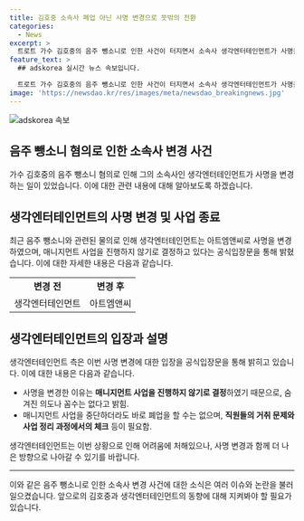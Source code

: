 ```yaml
---
title: 김호중 소속사 폐업 아닌 사명 변경으로 뜻밖의 전환
categories:
  - News
excerpt: >
  트로트 가수 김호중의 음주 뺑소니로 인한 사건이 터지면서 소속사 생각엔터테인먼트가 사명을 아트엠앤씨로 변경하고 매니지먼트 사업을 중단했다. 소속 아티스트와의 전속 계약을 종료하며 폐업 수순에 들어간 것으로 전해졌다. 생각엔터테인먼트는 "사회적 물의를 일으키면서 매니지먼트 사업을 지속하지 않기로 결정했다"고 밝혀 사명을 변경했다. 에이전트는 "중단과 동시에 폐업으로 넘어가지는 않는다"며 "직원들의 문제와 사업 정리 과정이 남아있어 이름을 바꾼 것"이라고 설명했다.
feature_text: >
  ## adskorea 실시간 뉴스 속보입니다.

  트로트 가수 김호중의 음주 뺑소니로 인한 사건이 터지면서 소속사 생각엔터테인먼트가 사명을 아트엠앤씨로 변경하고 매니지먼트 사업을 중단했다. 소속 아티스트와의 전속 계약을 종료하며 폐업 수순에 들어간 것으로 전해졌다. 생각엔터테인먼트는 "사회적 물의를 일으키면서 매니지먼트 사업을 지속하지 않기로 결정했다"고 밝혀 사명을 변경했다. 에이전트는 "중단과 동시에 폐업으로 넘어가지는 않는다"며 "직원들의 문제와 사업 정리 과정이 남아있어 이름을 바꾼 것"이라고 설명했다.
image: 'https://newsdao.kr/res/images/meta/newsdao_breakingnews.jpg'
---
```


<p><img src="https://newsdao.kr/res/images/meta/newsdao_breakingnews.jpg" alt="adskorea 속보" /></p>

<h2 data-ke-size="size26">음주 뺑소니 혐의로 인한 소속사 변경 사건</h2>

<p data-ke-size="size16">가수 김호중의 음주 뺑소니 혐의로 인해 그의 소속사인 생각엔터테인먼트가 사명을 변경하는 일이 있었습니다. 이에 대한 관련 내용에 대해 알아보도록 하겠습니다.</p>

<h2 data-ke-size="size24">생각엔터테인먼트의 사명 변경 및 사업 종료</h2>

<p data-ke-size="size16">최근 음주 뺑소니와 관련된 물의로 인해 생각엔터테인먼트는 아트엠앤씨로 사명을 변경하였으며, 매니지먼트 사업을 진행하지 않기로 결정하고 있다는 공식입장문을 통해 밝혔습니다. 이에 대한 자세한 내용은 다음과 같습니다.</p>

<table>
  <tr>
    <td style="text-align: center; height: 17px;"><b>변경 전</b></td>
    <td style="text-align: center; height: 17px;"><b>변경 후</b></td>
  </tr>
  <tr>
    <td style="text-align: center; height: 17px;">생각엔터테인먼트</td>
    <td style="text-align: center; height: 17px;">아트엠앤씨</td>
  </tr>
</table>

<h2 data-ke-size="size24">생각엔터테인먼트의 입장과 설명</h2>

<p data-ke-size="size16">생각엔터테인먼트 측은 이번 사명 변경에 대한 입장을 공식입장문을 통해 밝히고 있습니다. 이에 대한 내용은 다음과 같습니다.</p>

<ul>
  <li>사명을 변경한 이유는 <b>매니지먼트 사업을 진행하지 않기로 결정</b>하였기 때문으로, 숨겨진 의도나 꼼수는 없다고 밝힘.</li>
  <li>매니지먼트 사업을 중단하더라도 바로 폐업을 할 수는 없으며, <b>직원들의 거취 문제와 사업 정리 과정에서의 체크</b> 등이 필요함.</li>
</ul>

<p data-ke-size="size16">생각엔터테인먼트는 이번 상황으로 인해 어려움에 처해있으나, 사명 변경과 함께 더 나은 방향으로 나아갈 수 있기를 바랍니다.</p>

<hr>

<p data-ke-size="size16">이와 같은 음주 뺑소니로 인한 소속사 변경 사건에 대한 소식은 여러 이슈와 논란을 불러일으켰습니다. 앞으로의 김호중과 생각엔터테인먼트의 동향에 대해 지켜봐야 할 필요가 있습니다.</p>


